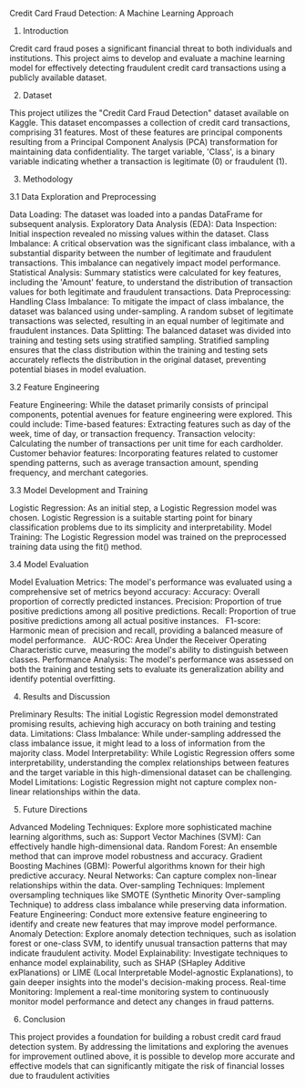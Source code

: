 Credit Card Fraud Detection: A Machine Learning Approach

1. Introduction

Credit card fraud poses a significant financial threat to both individuals and institutions. This project aims to develop and evaluate a machine learning model for effectively detecting fraudulent credit card transactions using a publicly available dataset.

2. Dataset

This project utilizes the "Credit Card Fraud Detection" dataset available on Kaggle. This dataset encompasses a collection of credit card transactions, comprising 31 features. Most of these features are principal components resulting from a Principal Component Analysis (PCA) transformation for maintaining data confidentiality. The target variable, 'Class', is a binary variable indicating whether a transaction is legitimate (0) or fraudulent (1).

3. Methodology

3.1 Data Exploration and Preprocessing

Data Loading: The dataset was loaded into a pandas DataFrame for subsequent analysis.
Exploratory Data Analysis (EDA):
Data Inspection: Initial inspection revealed no missing values within the dataset.
Class Imbalance: A critical observation was the significant class imbalance, with a substantial disparity between the number of legitimate and fraudulent transactions. This imbalance can negatively impact model performance.
Statistical Analysis: Summary statistics were calculated for key features, including the 'Amount' feature, to understand the distribution of transaction values for both legitimate and fraudulent transactions.
Data Preprocessing:
Handling Class Imbalance: To mitigate the impact of class imbalance, the dataset was balanced using under-sampling. A random subset of legitimate transactions was selected, resulting in an equal number of legitimate and fraudulent instances.
Data Splitting: The balanced dataset was divided into training and testing sets using stratified sampling. Stratified sampling ensures that the class distribution within the training and testing sets accurately reflects the distribution in the original dataset, preventing potential biases in model evaluation.

3.2 Feature Engineering

Feature Engineering: While the dataset primarily consists of principal components, potential avenues for feature engineering were explored. This could include:
Time-based features: Extracting features such as day of the week, time of day, or transaction frequency.
Transaction velocity: Calculating the number of transactions per unit time for each cardholder.
Customer behavior features: Incorporating features related to customer spending patterns, such as average transaction amount, spending frequency, and merchant categories.

3.3 Model Development and Training

Logistic Regression: As an initial step, a Logistic Regression model was chosen. Logistic Regression is a suitable starting point for binary classification problems due to its simplicity and interpretability.
Model Training: The Logistic Regression model was trained on the preprocessed training data using the fit() method.

3.4 Model Evaluation

Model Evaluation Metrics: The model's performance was evaluated using a comprehensive set of metrics beyond accuracy:
Accuracy: Overall proportion of correctly predicted instances.
Precision: Proportion of true positive predictions among all positive predictions.
Recall: Proportion of true positive predictions among all actual positive instances.   
F1-score: Harmonic mean of precision and recall, providing a balanced measure of model performance.   
AUC-ROC: Area Under the Receiver Operating Characteristic curve, measuring the model's ability to distinguish between classes.
Performance Analysis: The model's performance was assessed on both the training and testing sets to evaluate its generalization ability and identify potential overfitting.

4. Results and Discussion

Preliminary Results: The initial Logistic Regression model demonstrated promising results, achieving high accuracy on both training and testing data.
Limitations:
Class Imbalance: While under-sampling addressed the class imbalance issue, it might lead to a loss of information from the majority class.
Model Interpretability: While Logistic Regression offers some interpretability, understanding the complex relationships between features and the target variable in this high-dimensional dataset can be challenging.
Model Limitations: Logistic Regression might not capture complex non-linear relationships within the data.

5. Future Directions

Advanced Modeling Techniques:
Explore more sophisticated machine learning algorithms, such as:
Support Vector Machines (SVM): Can effectively handle high-dimensional data.
Random Forest: An ensemble method that can improve model robustness and accuracy.
Gradient Boosting Machines (GBM): Powerful algorithms known for their high predictive accuracy.
Neural Networks: Can capture complex non-linear relationships within the data.
Over-sampling Techniques: Implement oversampling techniques like SMOTE (Synthetic Minority Over-sampling Technique) to address class imbalance while preserving data information.
Feature Engineering: Conduct more extensive feature engineering to identify and create new features that may improve model performance.
Anomaly Detection: Explore anomaly detection techniques, such as isolation forest or one-class SVM, to identify unusual transaction patterns that may indicate fraudulent activity.
Model Explainability: Investigate techniques to enhance model explainability, such as SHAP (SHapley Additive exPlanations) or LIME (Local Interpretable Model-agnostic Explanations), to gain deeper insights into the model's decision-making process.
Real-time Monitoring: Implement a real-time monitoring system to continuously monitor model performance and detect any changes in fraud patterns.

6. Conclusion

This project provides a foundation for building a robust credit card fraud detection system. By addressing the limitations and exploring the avenues for improvement outlined above, it is possible to develop more accurate and effective models that can significantly mitigate the risk of financial losses due to fraudulent activities
